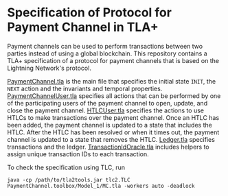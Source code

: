 # Specification of Protocol for Payment Channel in TLA+

Payment channels can be used to perform transactions between two parties instead of using a global blockchain.
This repository contains a TLA+ specification of a protocol for payment channels that is based on the Lightning Network's protocol.

[PaymentChannel.tla](PaymentChannel.tla) is the main file that specifies the initial state `INIT`, the `NEXT` action and the invariants and temporal properties.
[PaymentChannelUser.tla](PaymentChannelUser.tla) specifies all actions that can be performed by one of the participating users of the payment channel to open, update, and close the payment channel.
[HTLCUser.tla](HTLCUser.tla) specifies the actions to use HTLCs to make transactions over the payment channel. Once an HTLC has been added, the payment channel is updated to a state that includes the HTLC.
After the HTLC has been resolved or when it times out, the payment channel is updated to a state that removes the HTLC.
[Ledger.tla](Ledger.tla) specifies transactions and the ledger.
[TransactionIdOracle.tla](TransactionIdOracle.tla) includes helpers to assign unique transaction IDs to each transaction.

To check the specification using TLC, run
```
java -cp /path/to/tla2tools.jar tlc2.TLC PaymentChannel.toolbox/Model_1/MC.tla -workers auto -deadlock

```

